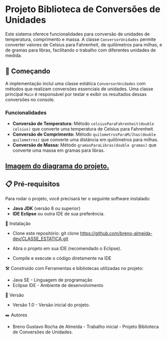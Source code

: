 # Projeto Biblioteca de Conversões de Unidades
Este sistema oferece funcionalidades para conversão de unidades de temperatura, comprimento e massa. A classe `ConversorUnidades` permite converter valores de Celsius para Fahrenheit, de quilômetros para milhas, e de gramas para libras, facilitando o trabalho com diferentes unidades de medida.


## 🚀 Começando

A implementação inclui uma classe estática `ConversorUnidades` com métodos que realizam conversões essenciais de unidades. Uma classe principal `Main` é responsável por testar e exibir os resultados dessas conversões no console.
  

### Funcionalidades

- **Conversão de Temperatura:** Método `celsiusParaFahrenheit(double celsius)` que converte uma temperatura de Celsius para Fahrenheit.
- **Conversão de Comprimento:** Método `quilometrosParaMilhas(double quilometros)` que converte uma distância em quilômetros para milhas.
- **Conversão de Massa:** Método `gramasParaLibras(double gramas)` que converte uma massa em gramas para libras.


## [Imagem do diagrama do projeto.](https://github.com/breno-almeida-dev/CLASSE_ESTATICA/blob/master/BibliotecadeConversões.drawio.png)  



## 📋 Pré-requisitos

Para rodar o projeto, você precisará ter o seguinte software instalado:

- **Java JDK** (versão 8 ou superior)
- **IDE Eclipse** ou outra IDE de sua preferência.

🔧 Instalação
- Clone este repositório:
    git clone https://github.com/breno-almeida-dev/CLASSE_ESTATICA.git
  
- Abra o projeto em sua IDE (recomendado o Eclipse).
- Compile e execute o código diretamente na IDE
  
  

🛠️ Construído com
Ferramentas e bibliotecas utilizadas no projeto:

- Java SE - Linguagem de programação
- Eclipse IDE - Ambiente de desenvolvimento



📌 Versão
- Versão 1.0 - Versão inicial do projeto.



✒️ Autores
- Breno Gustavo Rocha de Almeida - Trabalho inicial - Projeto Biblioteca de Conversões de Unidades.
